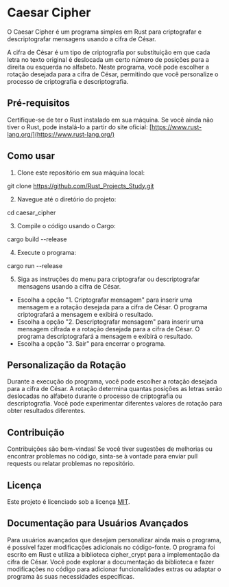 # Caesar Cipher

O Caesar Cipher é um programa simples em Rust para criptografar e descriptografar mensagens usando a cifra de César.

A cifra de César é um tipo de criptografia por substituição em que cada letra no texto original é deslocada um certo número de posições para a direita ou esquerda no alfabeto. Neste programa, você pode escolher a rotação desejada para a cifra de César, permitindo que você personalize o processo de criptografia e descriptografia.

## Pré-requisitos

Certifique-se de ter o Rust instalado em sua máquina. Se você ainda não tiver o Rust, pode instalá-lo a partir do site oficial: [https://www.rust-lang.org/](https://www.rust-lang.org/)

## Como usar

1. Clone este repositório em sua máquina local:

git clone https://github.com/Rust_Projects_Study.git

2. Navegue até o diretório do projeto:

cd caesar_cipher

3. Compile o código usando o Cargo:

cargo build --release

4. Execute o programa:

cargo run --release

5. Siga as instruções do menu para criptografar ou descriptografar mensagens usando a cifra de César.

- Escolha a opção "1. Criptografar mensagem" para inserir uma mensagem e a rotação desejada para a cifra de César. O programa criptografará a mensagem e exibirá o resultado.
- Escolha a opção "2. Descriptografar mensagem" para inserir uma mensagem cifrada e a rotação desejada para a cifra de César. O programa descriptografará a mensagem e exibirá o resultado.
- Escolha a opção "3. Sair" para encerrar o programa.

## Personalização da Rotação

Durante a execução do programa, você pode escolher a rotação desejada para a cifra de César. A rotação determina quantas posições as letras serão deslocadas no alfabeto durante o processo de criptografia ou descriptografia. Você pode experimentar diferentes valores de rotação para obter resultados diferentes.

## Contribuição

Contribuições são bem-vindas! Se você tiver sugestões de melhorias ou encontrar problemas no código, sinta-se à vontade para enviar pull requests ou relatar problemas no repositório.

## Licença

Este projeto é licenciado sob a licença [MIT](LICENSE).

## Documentação para Usuários Avançados

Para usuários avançados que desejam personalizar ainda mais o programa, é possível fazer modificações adicionais no código-fonte. O programa foi escrito em Rust e utiliza a biblioteca cipher_crypt para a implementação da cifra de César. Você pode explorar a documentação da biblioteca e fazer modificações no código para adicionar funcionalidades extras ou adaptar o programa às suas necessidades específicas.